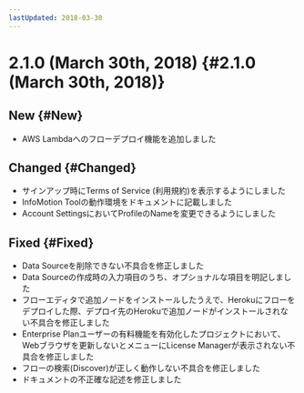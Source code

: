 ```yaml
---
lastUpdated: 2018-03-30
---
```


# 2.1.0 (March 30th, 2018) {#2.1.0 (March 30th, 2018)}

## New {#New}

- AWS Lambdaへのフローデプロイ機能を追加しました

## Changed {#Changed}

- サインアップ時にTerms of Service (利用規約)を表示するようにしました
- InfoMotion Toolの動作環境をドキュメントに記載しました
- Account SettingsにおいてProfileのNameを変更できるようにしました

## Fixed {#Fixed}

- Data Sourceを削除できない不具合を修正しました
- Data Sourceの作成時の入力項目のうち、オプショナルな項目を明記しました
- フローエディタで追加ノードをインストールしたうえで、Herokuにフローをデプロイした際、デプロイ先のHerokuで追加ノードがインストールされない不具合を修正しました
- Enterprise Planユーザーの有料機能を有効化したプロジェクトにおいて、Webブラウザを更新しないとメニューにLicense Managerが表示されない不具合を修正しました
- フローの検索(Discover)が正しく動作しない不具合を修正しました
- ドキュメントの不正確な記述を修正しました
